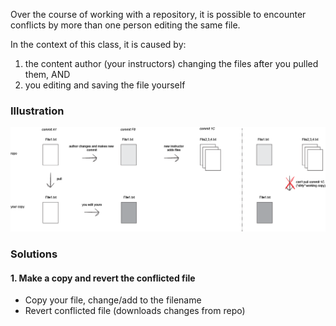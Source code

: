 Over the course of working with a repository, it is possible to encounter conflicts by more than one person editing the same file.

In the context of this class, it is caused by:
  1. the content author (your instructors) changing the files after you pulled them, AND 
  1. you editing and saving the file yourself
 
### Illustration 

![pull conflicts](../img/pull_conflict.png)


### Solutions

#### 1. Make a copy and revert the conflicted file
  - Copy your file, change/add to the filename
  - Revert conflicted file (downloads changes from repo)

 
